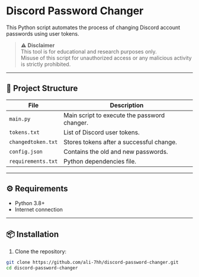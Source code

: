 # Discord Password Changer

This Python script automates the process of changing Discord account passwords using user tokens.

> ⚠️ **Disclaimer**  
> This tool is for educational and research purposes only.  
> Misuse of this script for unauthorized access or any malicious activity is strictly prohibited.

---

## 📁 Project Structure

| File              | Description                                  |
|-------------------|----------------------------------------------|
| `main.py`         | Main script to execute the password changer. |
| `tokens.txt`      | List of Discord user tokens.                 |
| `changedtoken.txt`| Stores tokens after a successful change.     |
| `config.json`     | Contains the old and new passwords.          |
| `requirements.txt`| Python dependencies file.                    |

---

## ⚙️ Requirements

- Python 3.8+
- Internet connection

---

## 📦 Installation

1. Clone the repository:

```bash
git clone https://github.com/ali-7hh/discord-password-changer.git
cd discord-password-changer

